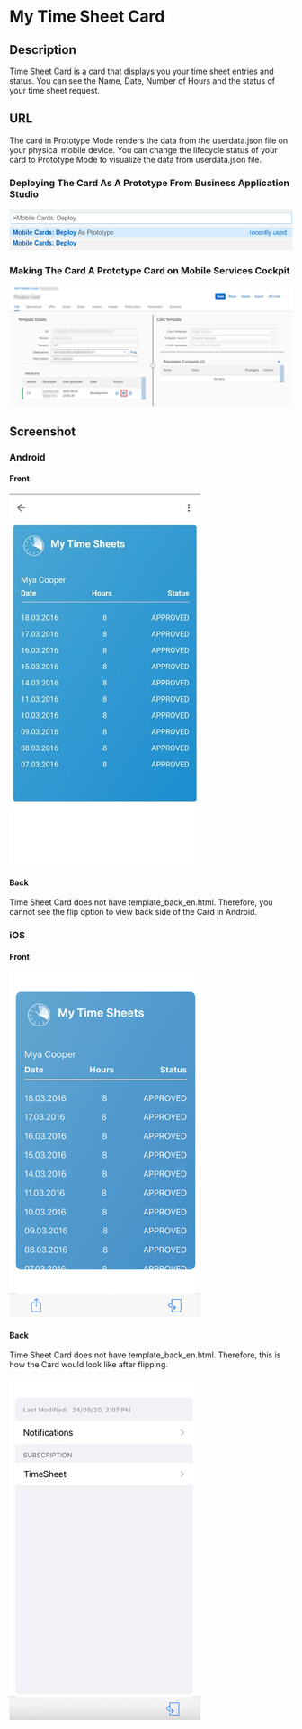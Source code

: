 # My Time Sheet Card

## Description

Time Sheet Card is a card that displays you your time sheet entries and status. You can see the Name, Date, Number of Hours and the status of your time sheet request.

## URL

The card in Prototype Mode renders the data from the userdata.json file on your physical mobile device.
You can change the lifecycle status of your card to Prototype Mode to visualize the data from userdata.json file.

### Deploying The Card As A Prototype From Business Application Studio

![My Paycheck Card Business Application Studio Screenshot](screens/deploy-prototype-BAS.png)

### Making The Card A Prototype Card on Mobile Services Cockpit 

![My Paycheck Card Mobile Services Cockpit Screenshot](screens/mobile-services-cockpit-prototype.png)

## Screenshot

### Android

#### Front

![Time Sheet Card Android Front Screenshot](screens/android.png)

#### Back
Time Sheet Card does not have template_back_en.html. Therefore, you cannot see the flip option to view back side of the Card in Android.

### iOS

#### Front

![Time Sheet Card iOS Front Screenshot](screens/ios.png)

#### Back

Time Sheet Card does not have template_back_en.html. Therefore, this is how the Card would look like after flipping.

![Time Sheet Card iOS Back Screenshot](screens/ios_back.png)